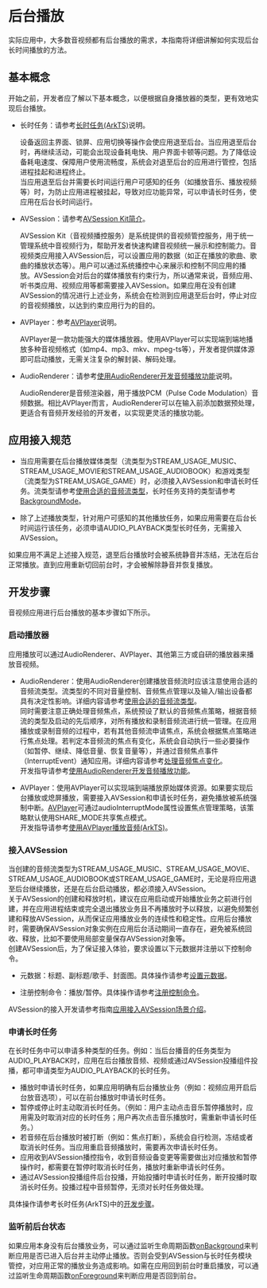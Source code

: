 # 后台播放
<!--Kit: AVSession Kit-->
<!--Subsystem: Multimedia-->
<!--Owner: @ccfriend; @liao_qian-->
<!--Designer: @ccfriend-->
<!--Tester: @chenmingxi1_huawei-->
<!--Adviser: @zengyawen-->

实际应用中，大多数音视频都有后台播放的需求，本指南将详细讲解如何实现后台长时间播放的方法。

## 基本概念

开始之前，开发者应了解以下基本概念，以便根据自身播放器的类型，更有效地实现后台播放。

- 长时任务：请参考[长时任务(ArkTS)](../../task-management/continuous-task.md)说明。

  设备返回主界面、锁屏、应用切换等操作会使应用退至后台。当应用退至后台时，再继续活动，可能会出现设备耗电快、用户界面卡顿等问题。为了降低设备耗电速度、保障用户使用流畅度，系统会对退至后台的应用进行管控，包括进程挂起和进程终止。<br>
  当应用退至后台并需要长时间运行用户可感知的任务（如播放音乐、播放视频等）时，为防止应用进程被挂起，导致对应功能异常，可以申请长时任务，使应用在后台长时间运行。

- AVSession：请参考[AVSession Kit简介](../avsession/avsession-overview.md)。

  AVSession Kit（音视频播控服务）是系统提供的音视频管控服务，用于统一管理系统中音视频行为，帮助开发者快速构建音视频统一展示和控制能力。音视频类应用接入AVSession后，可以设置应用的数据（如正在播放的歌曲、歌曲的播放状态等）。用户可以通过系统播控中心来展示和控制不同应用的播放。AVSession会对后台的媒体播放有约束行为，所以通常来说，音频应用、听书类应用、视频应用等都需要接入AVSession。如果应用在没有创建AVSession的情况进行上述业务，系统会在检测到应用退至后台时，停止对应的音视频播放，以达到约束应用行为的目的。

- AVPlayer：参考[AVPlayer](../media/media-kit-intro.md#avplayer)说明。

  AVPlayer是一款功能强大的媒体播放器。使用AVPlayer可以实现端到端地播放多种音视频格式（如mp4、mp3、mkv、mpeg-ts等），开发者提供媒体源即可启动播放，无需关注复杂的解封装、解码处理。

- AudioRenderer：请参考[使用AudioRenderer开发音频播放功能](../audio/using-audiorenderer-for-playback.md)说明。

  AudioRenderer是音频渲染器，用于播放PCM（Pulse Code Modulation）音频数据。相比AVPlayer而言，AudioRenderer可以在输入前添加数据预处理，更适合有音频开发经验的开发者，以实现更灵活的播放功能。

## 应用接入规范

- 当应用需要在后台播放媒体类型（流类型为STREAM_USAGE_MUSIC、STREAM_USAGE_MOVIE和STREAM_USAGE_AUDIOBOOK）和游戏类型（流类型为STREAM_USAGE_GAME）时，必须接入AVSession和申请长时任务。流类型请参考[使用合适的音频流类型](../audio/using-right-streamusage-and-sourcetype.md)，长时任务支持的类型请参考[BackgroundMode](../../reference/apis-backgroundtasks-kit/js-apis-resourceschedule-backgroundTaskManager.md#backgroundmode)。

- 除了上述播放类型，针对用户可感知的其他播放任务，如果应用需要在后台长时间运行该任务，必须申请AUDIO_PLAYBACK类型长时任务，无需接入AVSession。

如果应用不满足上述接入规范，退至后台播放时会被系统静音并冻结，无法在后台正常播放。直到应用重新切回前台时，才会被解除静音并恢复播放。

## 开发步骤

音视频应用进行后台播放的基本步骤如下所示。

### 启动播放器

应用播放可以通过AudioRenderer、AVPlayer、其他第三方或自研的播放器来播放音视频。

- AudioRenderer：使用AudioRenderer创建播放音频流时应该注意使用合适的音频流类型。流类型的不同对音量控制、音频焦点管理以及输入/输出设备都具有决定性影响。详细内容请参考[使用合适的音频流类型](../audio/using-right-streamusage-and-sourcetype.md)。<br>
  同时需要注意正确处理音频焦点，系统预设了默认的音频焦点策略，根据音频流的类型及启动的先后顺序，对所有播放和录制音频流进行统一管理。在应用播放或录制音频的过程中，若有其他音频流申请焦点，系统会根据焦点策略进行焦点处理。若判定本音频流的焦点有变化，系统会自动执行一些必要操作（如暂停、继续、降低音量、恢复音量等），并通过音频焦点事件（InterruptEvent）通知应用。详细内容请参考[处理音频焦点变化](../audio/audio-playback-concurrency.md#处理音频焦点变化)。<br>
  开发指导请参考[使用AudioRenderer开发音频播放功能](../audio/using-audiorenderer-for-playback.md)。

- AVPlayer：使用AVPlayer可以实现端到端播放原始媒体资源。如果要实现后台播放或熄屏播放，需要接入AVSession和申请长时任务，避免播放被系统强制中断。[AVPlayer](../../reference/apis-media-kit/arkts-apis-media-AVPlayer.md)可通过audioInterruptMode属性设置焦点管理策略，该策略默认使用SHARE_MODE共享焦点模式。<br>
  开发指导请参考[使用AVPlayer播放音频(ArkTS)](../media/using-avplayer-for-playback.md)。

### 接入AVSession

当创建的音频流类型为STREAM_USAGE_MUSIC、STREAM_USAGE_MOVIE、STREAM_USAGE_AUDIOBOOK或STREAM_USAGE_GAME时，无论是将应用退至后台继续播放，还是在后台启动播放，都必须接入AVSession。<br>
关于AVSession的创建和释放时机，建议在应用启动或开始播放业务之前进行创建，并在应用进程结束或完全退出播放业务且不再播放时予以释放，以避免频繁创建和释放AVSession，从而保证应用播放业务的连续性和稳定性。应用后台播放时，需要确保AVSession对象实例在应用后台活动期间一直存在，避免被系统回收、释放，比如不要使用局部变量保存AVSession对象等。<br>
创建AVSession后，为了保证接入体验，要求设置以下元数据并注册以下控制命令。

- 元数据：标题、副标题/歌手、封面图。具体操作请参考[设置元数据](avsession-access-scene.md#设置元数据)。

- 注册控制命令：播放/暂停。具体操作请参考[注册控制命令](avsession-access-scene.md#注册控制命令)。

AVSession的接入开发请参考指南[应用接入AVSession场景介绍](avsession-access-scene.md)。

### 申请长时任务

在长时任务中可以申请多种类型的任务。例如：当后台播音的任务类型为AUDIO_PLAYBACK时，应用在后台播放音频、视频或通过AVSession投播组件投播，都可申请类型为AUDIO_PLAYBACK的长时任务。
- 播放时申请长时任务，如果应用明确有后台播放业务（例如：视频应用开启后台放音选项），可以在前台播放时申请长时任务。
- 暂停或停止时主动取消长时任务。（例如：用户主动点击音乐暂停播放时，应用需及时取消对应的长时任务；用户再次点击音乐播放时，需重新申请长时任务。）
- 若音频在后台播放时被打断（例如：焦点打断），系统会自行检测，冻结或者取消长时任务。当应用重启音频播放时，需要再次申请长时任务。
- 应用收到AVSession播控指令，收到音频设备变更等需要做出对应播放和暂停操作时，都需要在暂停时取消长时任务，播放时重新申请长时任务。
- 通过AVSession投播组件后台投播，开始投播时申请长时任务，断开投播时取消长时任务。投播过程中音频暂停，无须对长时任务做处理。

具体操作请参考长时任务(ArkTS)中的[开发步骤](../../task-management/continuous-task.md#开发步骤)。

### 监听前后台状态

如果应用本身没有后台播放业务，可以通过监听生命周期函数[onBackground](../../reference/apis-ability-kit/js-apis-app-ability-uiAbility.md#onbackground)来判断应用是否已进入后台并主动停止播放。否则会受到AVSession与长时任务模块管控，对应用正常的播放业务造成影响。如需在应用回到前台时重启播放，可以通过监听生命周期函数[onForeground](../../reference/apis-ability-kit/js-apis-app-ability-uiAbility.md#onforeground)来判断应用是否回到前台。

<!--RP1--><!--RP1End-->